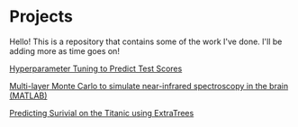 # Projects

Hello! This is a repository that contains some of the work I've done. I'll be adding more as time goes on! 


[Hyperparameter Tuning to Predict Test Scores](https://www.kaggle.com/code/christiandeangelis1/hyperparameter-tuning-to-predict-test-scores?scriptVersionId=117044575)

[Multi-layer Monte Carlo to simulate near-infrared spectroscopy in the brain (MATLAB)](MultiLayerMonteCarlo.m)

[Predicting Surivial on the Titanic using ExtraTrees](https://www.kaggle.com/code/christiandeangelis1/titanic-using-extratrees-my-first-notebook)



